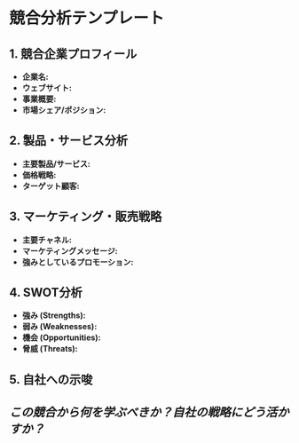 # 競合分析テンプレート

## 1. 競合企業プロフィール
- **企業名:**
- **ウェブサイト:**
- **事業概要:**
- **市場シェア/ポジション:**

## 2. 製品・サービス分析
- **主要製品/サービス:**
- **価格戦略:**
- **ターゲット顧客:**

## 3. マーケティング・販売戦略
- **主要チャネル:**
- **マーケティングメッセージ:**
- **強みとしているプロモーション:**

## 4. SWOT分析
- **強み (Strengths):**
- **弱み (Weaknesses):**
- **機会 (Opportunities):**
- **脅威 (Threats):**

## 5. 自社への示唆
*この競合から何を学ぶべきか？自社の戦略にどう活かすか？*
-
